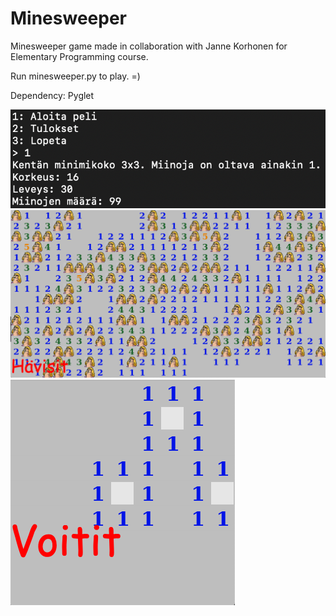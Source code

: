 # Minesweeper
Minesweeper game made in collaboration with Janne Korhonen for Elementary Programming course.

Run minesweeper.py to play. =)

Dependency:
Pyglet

![Screenshot](screenshots/terminal_ui.png)
![Screenshot](screenshots/lost_game.png)
![Screenshot](screenshots/won_game.png)